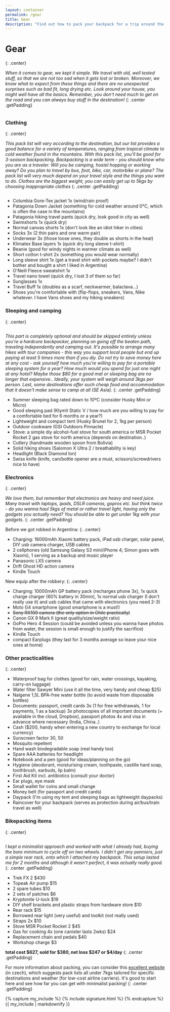 ```yaml
---
layout: container
permalink: /gear
title: Gear
description: "Find out how to pack your backpack for a trip around the world. Learn more about the gear and things you need to take for a variety of climate and activities."
---
```


# Gear
{: .center}

*When it comes to gear, we kept it simple. We travel with old, well tested stuff, so that we are not too sad when it gets lost or broken. Moreover, we know what to expect from these things and there are no unexpected surprises such as bad fit, long drying etc. Look around your house, you might well have all the basics. Remember, you don't need much to get on the road and you can always buy stuff in the destination!*
{: .center .getPadding}

<img data-src="/img/2017-09-04/original/6462100767808796306.jpg" class="img-responsive center-block lazyload">

### Clothing
{: .center}

*This pack list will vary according to the destination, but our list provides a good balance for a variety of temperatures, ranging from tropical climate to cold weather found in the mountains. With this pack list, you'll be good for 3-season backpacking. Backpacking is a wide term - you should know who you are as a traveler. Will you be camping, hostel hopping or working away? Do you plan to travel by bus, foot, bike, car, motorbike or plane? The pack list will very much depend on your travel style and the things you want to do. Clothes are the biggest weight, you can easily get up to 5kgs by choosing inappropriate clothes*
{: .center .getPadding}

<img data-src="/img/2017-09-04/original/6461908312149863346.jpg" class="img-responsive center-block lazyload">

* Columbia Gore-Tex jacket 1x (wind/rain proof)
* Patagonia Down Jacket (something for cold weather around 0°C, which is often the case in the mountains)
* Patagonia hiking travel pants (quick dry, look good in city as well)
* Swimshorts 1x (quick dry)
* Normal canvas shorts 1x (don't look like an idiot hiker in cities)
* Socks 3x (2 thin pairs and one warm pair)
* Underwear 3x (those loose ones, they double as shorts in the heat)
* Klimatex Base layers 1x (quick dry long sleeve t-shirt)
* Beanie (good for windy nights in warmer climate as well)
* Short cotton t-shirt 2x (something you would wear normally)
* Long sleeve shirt 1x (get a travel shirt with pockets maybe? I didn't bother and bought a shirt I liked in Argentina)
* O'Neill Fleece sweatshirt 1x
* Travel nano towel (quick dry, I lost 3 of them so far)
* Sunglasses 1x
* Travel Buff 1x (doubles as a scarf, neckwarmer, balaclava...)
* Shoes you're comfortable with (flip-flops, sneakers, Vans, Nike whatever. I have Vans shoes and my hiking sneakers)

### Sleeping and camping
{: .center}

<img data-src="/img/2017-07-25/original/IMG_0615.jpg" class="img-responsive center-block lazyload">

*This part is completely optional and should be skipped entirely unless you're a hardcore backpacker, planning on going off the beaten path, traveling independently and camping out. It's possible to arrange many hikes with tour companies - this way you support local people but end up paying at least 5 times more than if you diy. Do not try to save money here at any cost - ask yourself how much you're willing to pay for a portable sleeping system for a year? How much would you spend for just one night at any hotel? Maybe those $80 for a good mat or sleeping bag are no longer that expensive.. Ideally, your system will weigh around 3kgs per person. Last, some destinations offer such cheap food and accommodation that it doesn't make sense to camp at all (SE Asia).*
{: .center .getPadding}

* Summer sleeping bag rated down to 10ºC (consider Husky Mini or Micro)
* Good sleeping pad (Klymit Static V / how much are you willing to pay for a comfortable bed for 6 months or a year?)
* Lightweight and compact tent (Husky Brunel for 2, 1kg per person)
* Outdoor cookware (GSI Outdoors Pinnacle)
* Stove: a simple diy alcohol-fuel stove for south america or MSR Pocket Rocket 2 gas stove for north america (depends on destination..)
* Cutlery (handmade wooden spoon from Bolivia)
* Solid hiking shoes (Salomon X Ultra 2 / breathability is key)
* Headlight (Black Diamond Ion)
* Swiss knife (knife, can/bottle opener are a must, scissors/screwdrivers nice to have)

### Electronics
{: .center}

*We love them, but remember that electronics are heavy and need juice. Many travel with laptops, ipads, DSLR cameras, gopros etc. but think twice - do you wanna haul 5kgs of metal or rather travel light, having only the gadgets you actually need? You should be able to get under 1kg with your gadgets.*
{: .center .getPadding}

Before we got robbed in Argentina:
{: .center}
* Charging: 16000mAh Xiaomi battery pack, iPad usb charger, solar panel, DIY usb camera charger, USB cables
* 2 cellphones (old Samsung Galaxy S3 mini/iPhone 4; Simon goes with Xiaomi), 1 serving as a backup and music player
* Panasonic LX5 camera
* Drift Ghost HD action camera
* Kindle Touch

New equip after the robbery:
{: .center}
* Charging: 10000mAh GP battery pack (recharges phone 3x), 1x quick charge charger (60% battery in 30min), 1x normal usb charger (I don't really use it) and usb cables that came with electronics (you need 2-3)
* Moto G4 smartphone (good smartphone is a must!)
* ~~Sony RX100 camera (the only option in Chile practically)~~
* Canon GX 9 Mark II (great quality/size/weight ratio)
* GoPro Hero 4 Session (could be avoided unless you wanna have photos from water, the session is small enough to justify the sacrifice)
* Kindle Touch
* compact Earplugs (they last for 3 months average so leave your nice ones at home)

### Other practicalities
{: .center}
* Waterproof bag for clothes (good for rain, water crossings, kayaking, carry-on luggage)
* Water filter Sawyer Mini (use it all the time, very handy and cheap $25)
* Nalgene 1,5L BPA-free water bottle (to avoid waste from disposable bottles)
* Documents: passport, credit cards 3x (1 for free withdrawals, 1 for payments, 1 as a backup) 3x photocopies of all important documents (+ available in the cloud, Dropbox), passport photos 4x and visa in advance where necessary (India, China..)
* Cash ($200, handy when entering a new country to exchange for local currency)
* Sunscreen factor 30, 50
* Mosquito repellent
* Hand wash biodegradable soap (real handy too)
* Spare AAA batteries for headlight
* Notebook and a pen (good for ideas/planning on the go)
* Hygiene (deodorant, moisturising cream, toothpaste, castille hard soap, toothbrush, earbuds, lip balm)
* First Aid Kit incl. antibiotics (consult your doctor)
* Ear plugs, eye mask
* Small wallet for coins and small change
* Money belt (for passport and credit cards)
* Daypack (I'm using my tent and sleeping bags as lightweight daypacks)
* Raincover for your backpack (serves as protection during air/bus/train travel as well)

### Bikepacking items
{: .center}

<img data-src="/img/2017-09-04/original/6461908309846316594.jpg" class="img-responsive center-block lazyload">

*I kept a minimalist approach and worked with what I already had, buying the bare minimum to cycle off on two wheels. I didn't get any panniers, just a simple rear rack, onto which I attached my backpack. This setup lasted me for 2 months and although it wasn't perfect, it was actually really good.*
{: .center .getPadding}

* Trek FX 2 $430
* Topeak Air pump $15
* 2 spare tubes $10
* 2 sets of patches $6
* Kryptonite U-lock $19
* DIY shelf brackets and plastic straps from hardware store $10
* Rear rack $15
* Borrowed rear light (very useful) and toolkit (not really used)
* Straps 2x $10
* Stove MSR Pocket Rocket 2 $45
* Gas for cooking 4x (one canister lasts 2wks) $24
* Replacement chain and pedals $40
* Workshop charge $3

**total cost $627, sold for $380, net loss $247 or $4/day**
{: .center .getPadding}

For more information about packing, you can consider this [excellent website](http://www.pod7kilo.cz) (in czech), which suggests pack lists all under 7kgs tailored for specific destinations and weather (for low-cost airline carriers). It's good to start here and see how far you can get with minimalist packing!
{: .center .getPadding}

{% capture my_include %}
{% include signature.html %}
{% endcapture %}
{{ my_include | markdownify }}
